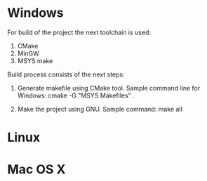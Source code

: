 Windows
=======

For build of the project the next toolchain is used:
1. CMake
2. MinGW
3. MSYS make

Build process consists of the next steps:

1. Generate makefile using CMake tool.
Sample command line for Windows:
cmake -G "MSYS Makefiles" .

2. Make the project using GNU. Sample command:
make all

Linux
=====

Mac OS X
========